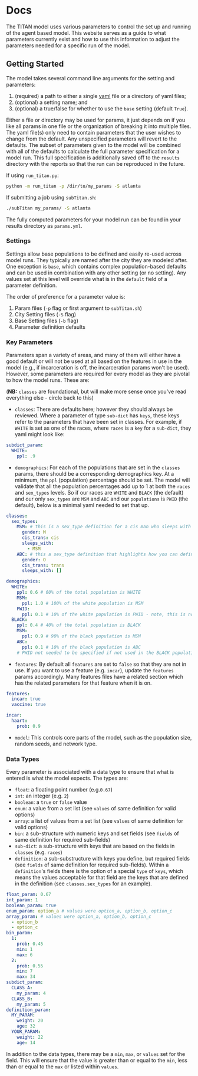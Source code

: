 # Docs

The TITAN model uses various parameters to control the set up and running of the agent based model.  This website serves as a guide to what parameters currently exist and how to use this information to adjust the parameters needed for a specific run of the model.

## Getting Started

The model takes several command line arguments for the setting and parameters:
1) (required) a path to either a single [yaml](https://gettaurus.org/docs/YAMLTutorial/) file or a directory of yaml files;
2) (optional) a setting name; and
3) (optional) a true/false for whether to use the `base` setting (default `True`).

Either a file or directory may be used for params, it just depends on if you like all params in one file or the organization of breaking it into multiple files.  The yaml file(s) only need to contain parameters that the user wishes to change from the default. Any unspecified parameters will revert to the defaults. The subset of parameters given to the model will be combined with all of the defaults to calculate the full parameter specification for a model run.  This full specification is additionally saved off to the `results` directory with the reports so that the run can be reproduced in the future.

If using `run_titan.py`:
```bash
python -m run_titan -p /dir/to/my_params -S atlanta
```

If submitting a job using `subTitan.sh`:
```bash
./subTitan my_params/ -S atlanta
```

The fully computed parameters for your model run can be found in your results directory as `params.yml`.

### Settings

Settings allow base populations to be defined and easily re-used across model runs.  They typically are named after the city they are modeled after.  One exception is `base`, which contains complex population-based defaults and can be used in combination with any other setting (or no setting). Any values set at this level will override what is in the `default` field of a parameter definition.

The order of preference for a parameter value is:

1. Param files (`-p` flag or first argument to `subTitan.sh`)
2. City Setting files (`-S` flag)
3. Base Setting files (`-b` flag)
4. Parameter definition defaults

### Key Parameters

Parameters span a variety of areas, and many of them will either have a good default or will not be used at all based on the features in use in the model (e.g., if incarceration is off, the incarceration params won't be used).  However, some parameters are required for every model as they are pivotal to how the model runs.  These are:

(**NB:** `classes` are foundational, but will make more sense once you've read everything else - circle back to this)
* `classes`: There are defaults here; however they should always be reviewed.  Where a parameter of type `sub-dict` has `keys`, these keys refer to the parameters that have been set in classes.  For example, if `WHITE` is set as one of the races, where `races` is a `key` for a `sub-dict`, they yaml might look like:

```yml
subdict_param:
  WHITE:
    ppl: .9
```

* `demographics`: For each of the populations that are set in the `classes` params, there should be a corresponding demographics key.  At a minimum, the `ppl` (population) percentage should be set. The model will validate that all the population percentages add up to 1 at both the `races` and `sex_types` levels.  So if our races are `WHITE` and `BLACK` (the default) and our only `sex_types` are `MSM` and `ABC` and our `populations` is `PWID` (the default), below is a minimal yaml needed to set that up.

```yml
classes:
  sex_types:
    MSM: # this is a sex_type definition for a cis man who sleeps with cis men
      gender: M
      cis_trans: cis
      sleeps_with:
        - MSM
    ABC: # this a sex_type definition that highlights how you can define a "new" sex_type with the params
      gender: O
      cis_trans: trans
      sleeps_with: []

demographics:
  WHITE:
    ppl: 0.6 # 60% of the total population is WHITE
    MSM:
      ppl: 1.0 # 100% of the white population is MSM
    PWID:
      ppl: 0.1 # 10% of the white population is PWID - note, this is not a sex type so is outside of the summing to 100% constraint
  BLACK:
    ppl: 0.4 # 40% of the total population is BLACK
    MSM:
      ppl: 0.9 # 90% of the black population is MSM
    ABC:
      ppl: 0.1 # 10% of the black population is ABC
    # PWID not needed to be specified if not used in the BLACK population as the default ppl is 0
```

* `features`: By default all `features` are set to `false` so that they are not in use.  If you want to use a feature (e.g. `incar`), update the `features` params accordingly.  Many features files have a related section which has the related parameters for that feature when it is on.

```yml
features:
  incar: true
  vaccine: true

incar:
  haart:
    prob: 0.9
```

* `model`: This controls core parts of the model, such as the population size, random seeds, and network type.

### Data Types

Every parameter is associated with a data type to ensure that what is entered is what the model expects.  The types are:

* `float`: a floating point number (e.g.`0.67`)
* `int`: an integer (e.g. `2`)
* `boolean`: a `true` or `false` value
* `enum`: a value from a set list (see `values` of same definition for valid options)
* `array`: a list of values from a set list (see `values` of same definition for valid options)
* `bin`: a sub-structure with numeric keys and set fields (see `fields` of same definition for required sub-fields)
* `sub-dict`: a sub-structure with keys that are based on the fields in `classes` (e.g. `races`)
* `definition`: a sub-substructure with keys you define, but required fields (see `fields` of same definition for required sub-fields). Within a `definition`'s fields there is the option of a special `type` of `keys`, which means the values acceptable for that field are the keys that are defined in the definition (see `classes.sex_types` for an example).

```yml
float_param: 0.67
int_param: 1
boolean_param: true
enum_param: option_a # values were option_a, option_b, option_c
array_param: # values were option_a, option_b, option_c
  - option_b
  - option_c
bin_param:
  1:
    prob: 0.45
    min: 1
    max: 6
  2:
    prob: 0.55
    min: 7
    max: 34
subdict_param:
  CLASS_A:
    my_param: 4
  CLASS_B:
    my_param: 5
definition_param:
  MY_PARAM:
    weight: 20
    age: 32
  YOUR_PARAM:
    weight: 22
    age: 14
```

In addition to the data types, there may be a `min`, `max`, or `values` set for the field.  This will ensure that the value is greater than or equal to the `min`, less than or equal to the `max` or listed within `values`.
